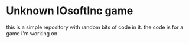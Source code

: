 # Unknown IOsoftInc game

this is a simple repository with random bits of code in it.
the code is for a game i'm working on